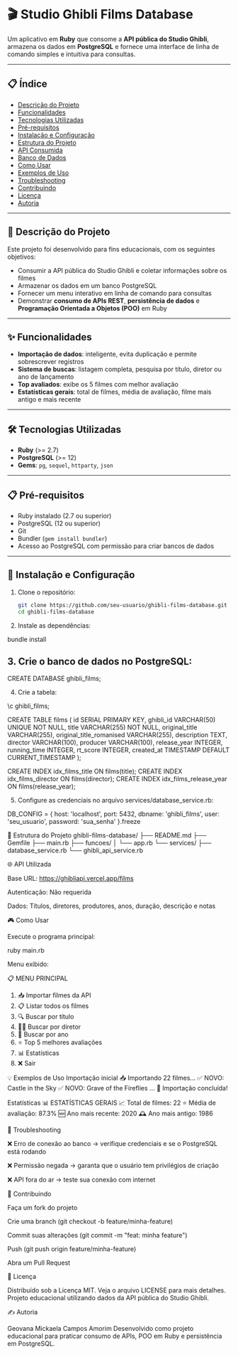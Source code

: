 # 🎬 Studio Ghibli Films Database

Um aplicativo em **Ruby** que consome a **API pública do Studio Ghibli**, armazena os dados em **PostgreSQL** e fornece uma interface de linha de comando simples e intuitiva para consultas.

---

## 📋 Índice
- [Descrição do Projeto](#-descrição-do-projeto)
- [Funcionalidades](#-funcionalidades)
- [Tecnologias Utilizadas](#-tecnologias-utilizadas)
- [Pré-requisitos](#-pré-requisitos)
- [Instalação e Configuração](#-instalação-e-configuração)
- [Estrutura do Projeto](#-estrutura-do-projeto)
- [API Consumida](#-api-consumida)
- [Banco de Dados](#-banco-de-dados)
- [Como Usar](#-como-usar)
- [Exemplos de Uso](#-exemplos-de-uso)
- [Troubleshooting](#-troubleshooting)
- [Contribuindo](#-contribuindo)
- [Licença](#-licença)
- [Autoria](#-autoria)

---

## 🎯 Descrição do Projeto
Este projeto foi desenvolvido para fins educacionais, com os seguintes objetivos:
- Consumir a API pública do Studio Ghibli e coletar informações sobre os filmes
- Armazenar os dados em um banco PostgreSQL
- Fornecer um menu interativo em linha de comando para consultas
- Demonstrar **consumo de APIs REST**, **persistência de dados** e **Programação Orientada a Objetos (POO)** em Ruby

---

## ✨ Funcionalidades
- **Importação de dados**: inteligente, evita duplicação e permite sobrescrever registros  
- **Sistema de buscas**: listagem completa, pesquisa por título, diretor ou ano de lançamento  
- **Top avaliados**: exibe os 5 filmes com melhor avaliação  
- **Estatísticas gerais**: total de filmes, média de avaliação, filme mais antigo e mais recente  

---

## 🛠 Tecnologias Utilizadas
- **Ruby** (>= 2.7)  
- **PostgreSQL** (>= 12)  
- **Gems**: `pg`, `sequel`, `httparty`, `json`  

---

## 📋 Pré-requisitos
- Ruby instalado (2.7 ou superior)  
- PostgreSQL (12 ou superior)  
- Git  
- Bundler (`gem install bundler`)  
- Acesso ao PostgreSQL com permissão para criar bancos de dados  

---

## 🚀 Instalação e Configuração

1. Clone o repositório:
   ```bash
   git clone https://github.com/seu-usuario/ghibli-films-database.git
   cd ghibli-films-database
2. Instale as dependências:

bundle install


##  3. Crie o banco de dados no PostgreSQL:

CREATE DATABASE ghibli_films;


4. Crie a tabela:

\c ghibli_films;

CREATE TABLE films (
    id SERIAL PRIMARY KEY,
    ghibli_id VARCHAR(50) UNIQUE NOT NULL,
    title VARCHAR(255) NOT NULL,
    original_title VARCHAR(255),
    original_title_romanised VARCHAR(255),
    description TEXT,
    director VARCHAR(100),
    producer VARCHAR(100),
    release_year INTEGER,
    running_time INTEGER,
    rt_score INTEGER,
    created_at TIMESTAMP DEFAULT CURRENT_TIMESTAMP
);

CREATE INDEX idx_films_title ON films(title);
CREATE INDEX idx_films_director ON films(director);
CREATE INDEX idx_films_release_year ON films(release_year);


5. Configure as credenciais no arquivo services/database_service.rb:

DB_CONFIG = {
  host: 'localhost',
  port: 5432,
  dbname: 'ghibli_films',
  user: 'seu_usuario',
  password: 'sua_senha'
}.freeze

📁 Estrutura do Projeto
ghibli-films-database/
├── README.md
├── Gemfile
├── main.rb
├── funcoes/
│   └── app.rb
└── services/
    ├── database_service.rb
    └── ghibli_api_service.rb

🌐 API Utilizada

Base URL: https://ghibliapi.vercel.app/films

Autenticação: Não requerida

Dados: Títulos, diretores, produtores, anos, duração, descrição e notas

🎮 Como Usar

Execute o programa principal:

ruby main.rb


Menu exibido:

📋 MENU PRINCIPAL
1. 📥 Importar filmes da API
2. 📋 Listar todos os filmes
3. 🔍 Buscar por título
4. 👨‍💼 Buscar por diretor
5. 📅 Buscar por ano
6. ⭐ Top 5 melhores avaliações
7. 📊 Estatísticas
0. ❌ Sair

💡 Exemplos de Uso
Importação inicial
📥 Importando 22 filmes...
✅ NOVO: Castle in the Sky
✅ NOVO: Grave of the Fireflies
...
🎉 Importação concluída!

Estatísticas
📊 ESTATÍSTICAS GERAIS
📈 Total de filmes: 22
⭐ Média de avaliação: 87.3%
🆕 Ano mais recente: 2020
🕰️ Ano mais antigo: 1986

🔧 Troubleshooting

❌ Erro de conexão ao banco → verifique credenciais e se o PostgreSQL está rodando

❌ Permissão negada → garanta que o usuário tem privilégios de criação

❌ API fora do ar → teste sua conexão com internet

🤝 Contribuindo

Faça um fork do projeto

Crie uma branch (git checkout -b feature/minha-feature)

Commit suas alterações (git commit -m "feat: minha feature")

Push (git push origin feature/minha-feature)

Abra um Pull Request

📄 Licença

Distribuído sob a Licença MIT. Veja o arquivo LICENSE para mais detalhes.
Projeto educacional utilizando dados da API pública do Studio Ghibli.

✍️ Autoria

Geovana Mickaela Campos Amorim
Desenvolvido como projeto educacional para praticar consumo de APIs, POO em Ruby e persistência em PostgreSQL.
